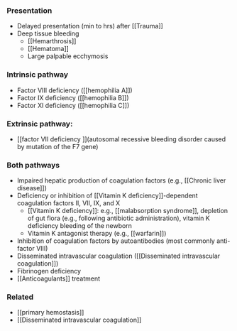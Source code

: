 ### Presentation
- Delayed presentation (min to hrs) after [[Trauma]] 
- Deep tissue bleeding
	- [[Hemarthrosis]]
	- [[Hematoma]]
	- Large palpable ecchymosis
### Intrinsic pathway
- Factor VIII deficiency ([[hemophilia A]])
- Factor IX deficiency ([[hemophilia B]])
- Factor XI deficiency ([[hemophilia C]])

### Extrinsic pathway:
- [[factor VII deficiency ]](autosomal recessive bleeding disorder caused by mutation of the F7 gene)

### Both pathways
- Impaired hepatic production of coagulation factors (e.g., [[Chronic liver disease]])
- Deficiency or inhibition of [[Vitamin K deficiency]]-dependent coagulation factors II, VII, IX, and X 
	- [[Vitamin K deficiency]]: e.g., [[malabsorption syndrome]], depletion of gut flora (e.g., following antibiotic administration), vitamin K deficiency bleeding of the newborn
	- Vitamin K antagonist therapy (e.g., [[warfarin]])
- Inhibition of coagulation factors by autoantibodies (most commonly anti-factor VIII)
- Disseminated intravascular coagulation ([[Disseminated intravascular coagulation]])
- Fibrinogen deficiency
- [[Anticoagulants]] treatment

### Related
- [[primary hemostasis]] 
- [[Disseminated intravascular coagulation]] 
